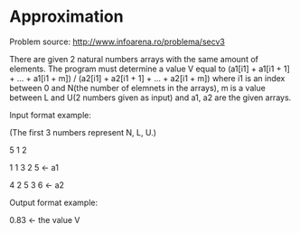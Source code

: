 # Approximation

Problem source: http://www.infoarena.ro/problema/secv3

There are given 2 natural numbers arrays with the same amount of elements. The program must determine a value V equal to (a1[i1] + a1[i1 + 1] + ... + a1[i1 + m]) / (a2[i1] + a2[i1 + 1] + ... + a2[i1 + m]) where i1 is an index between 0 and N(the number of elemnets in the arrays), m is a value between L and U(2 numbers given as input) and a1, a2 are the given arrays.

Input format example:

(The first 3 numbers represent N, L, U.)

5 1 2

1 1 3 2 5 <- a1

4 2 5 3 6 <- a2

Output format example:

0.83 <- the value V
